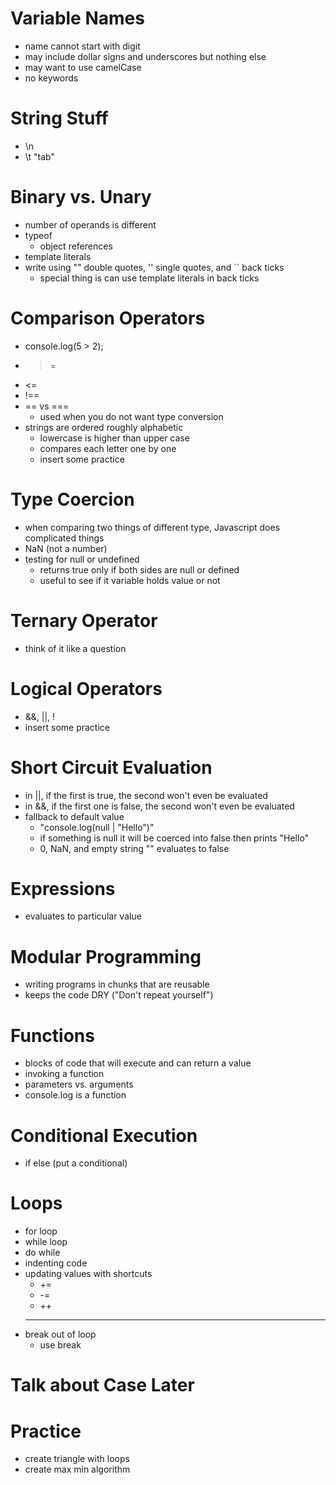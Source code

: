 # Variable Names
- name cannot start with digit
- may include dollar signs and underscores but nothing else
- may want to use camelCase
- no keywords

# String Stuff
- \n
- \t "tab"

# Binary vs. Unary
- number of operands is different
- typeof
	- object references
- template literals
- write using "" double quotes, '' single quotes, and `` back ticks
	- special thing is can use template literals in back ticks

# Comparison Operators
- console.log(5 > 2);
- >=
- <=
- !==
- == vs ===
	- used when you do not want type conversion
- strings are ordered roughly alphabetic
	- lowercase is higher than upper case
	- compares each letter one by one
	- insert some practice

# Type Coercion
- when comparing two things of different type, Javascript does complicated things
- NaN (not a number)
- testing for null or undefined
	- returns true only if both sides are null or defined
	- useful to see if it variable holds value or not

# Ternary Operator
- think of it like a question

# Logical Operators
- &&, ||, !
- insert some practice

# Short Circuit Evaluation
- in ||, if the first is true, the second won't even be evaluated
- in &&, if the first one is false, the second won't even be evaluated
- fallback to default value
	- "console.log(null | "Hello")"
	- if something is null it will be coerced into false then prints "Hello"
	- 0, NaN, and empty string "" evaluates to false

# Expressions
- evaluates to particular value

# Modular Programming
- writing programs in chunks that are reusable
- keeps the code DRY ("Don't repeat yourself")

# Functions
- blocks of code that will execute and can return a value
- invoking a function
- parameters vs. arguments
- console.log is a function

# Conditional Execution
- if else (put a conditional)

# Loops
- for loop
- while loop
- do while
- indenting code
- updating values with shortcuts
	- +=
	- -=
	- ++
	- --
- break out of loop
	- use break

# Talk about Case Later

# Practice
- create triangle with loops
- create max min algorithm
